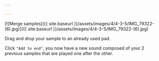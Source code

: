 ```yaml
---

---
```


[![Merge samples]({{ site.baseurl }}/assets/images/4/4-3-5/IMG_79322-(6).jpg)]({{
site.baseurl }}/assets/images/4/4-3-5/IMG_79322-(6).jpg)

Drag and drop your sample to an already used pad.

Click `"Add to end"`, you now have a new sound composed of your 2 previous samples that are played one after the other.
